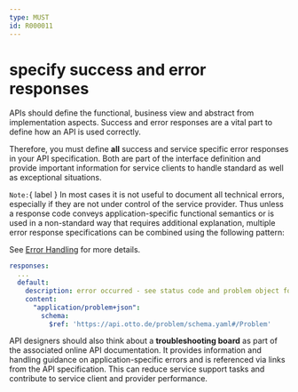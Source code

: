 ```yaml
---
type: MUST
id: R000011
---
```


# specify success and error responses

APIs should define the functional, business view and abstract from implementation aspects.
Success and error responses are a vital part to define how an API is used correctly.

Therefore, you must define **all** success and service specific error responses in your API specification.
Both are part of the interface definition and provide important information for service clients to handle standard as well as exceptional situations.

`Note:`{ label } In most cases it is not useful to document all technical errors, especially if they are not under control of the service provider. Thus unless a response code conveys application-specific functional semantics or is used in a non-standard way that requires additional explanation, multiple error response specifications can be combined using the following pattern:

See [Error Handling](../../040_Errors/010_Error-handling/index.md) for more details.

```yaml
responses:
  ...
  default:
    description: error occurred - see status code and problem object for more information.
    content:
      "application/problem+json":
        schema:
          $ref: 'https://api.otto.de/problem/schema.yaml#/Problem'
```

API designers should also think about a **troubleshooting board** as part of the associated online API documentation.
It provides information and handling guidance on application-specific errors and is referenced via links from the API specification.
This can reduce service support tasks and contribute to service client and provider performance.
